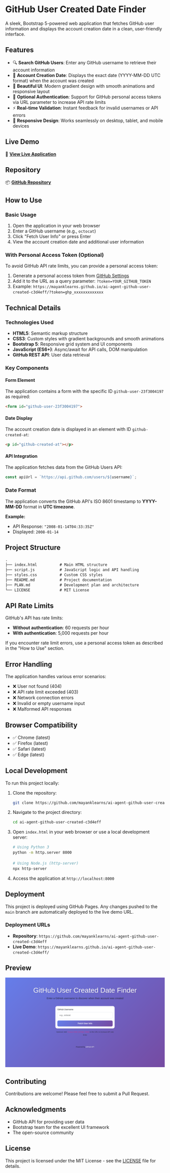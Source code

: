 # GitHub User Created Date Finder

A sleek, Bootstrap 5-powered web application that fetches GitHub user information and displays the account creation date in a clean, user-friendly interface.

## Features

- 🔍 **Search GitHub Users**: Enter any GitHub username to retrieve their account information
- 📅 **Account Creation Date**: Displays the exact date (YYYY-MM-DD UTC format) when the account was created
- 🎨 **Beautiful UI**: Modern gradient design with smooth animations and responsive layout
- 🔐 **Optional Authentication**: Support for GitHub personal access tokens via URL parameter to increase API rate limits
- ⚡ **Real-time Validation**: Instant feedback for invalid usernames or API errors
- 📱 **Responsive Design**: Works seamlessly on desktop, tablet, and mobile devices

## Live Demo

🚀 **[View Live Application](https://mayanklearns.github.io/ai-agent-github-user-created-c3d4eff/)**

## Repository

📦 **[GitHub Repository](https://github.com/mayanklearns/ai-agent-github-user-created-c3d4eff)**

## How to Use

### Basic Usage

1. Open the application in your web browser
2. Enter a GitHub username (e.g., `octocat`)
3. Click "Fetch User Info" or press Enter
4. View the account creation date and additional user information

### With Personal Access Token (Optional)

To avoid GitHub API rate limits, you can provide a personal access token:

1. Generate a personal access token from [GitHub Settings](https://github.com/settings/tokens)
2. Add it to the URL as a query parameter: `?token=YOUR_GITHUB_TOKEN`
3. Example: `https://mayanklearns.github.io/ai-agent-github-user-created-c3d4eff/?token=ghp_xxxxxxxxxxxxx`

## Technical Details

### Technologies Used

- **HTML5**: Semantic markup structure
- **CSS3**: Custom styles with gradient backgrounds and smooth animations
- **Bootstrap 5**: Responsive grid system and UI components
- **JavaScript (ES6+)**: Async/await for API calls, DOM manipulation
- **GitHub REST API**: User data retrieval

### Key Components

#### Form Element
The application contains a form with the specific ID `github-user-23f3004197` as required:
```html
<form id="github-user-23f3004197">
```

#### Date Display
The account creation date is displayed in an element with ID `github-created-at`:
```html
<p id="github-created-at"></p>
```

#### API Integration
The application fetches data from the GitHub Users API:
```javascript
const apiUrl = `https://api.github.com/users/${username}`;
```

### Date Format

The application converts the GitHub API's ISO 8601 timestamp to **YYYY-MM-DD** format in **UTC timezone**.

**Example:**
- API Response: `"2008-01-14T04:33:35Z"`
- Displayed: `2008-01-14`

## Project Structure

```
.
├── index.html          # Main HTML structure
├── script.js           # JavaScript logic and API handling
├── styles.css          # Custom CSS styles
├── README.md           # Project documentation
├── PLAN.md             # Development plan and architecture
└── LICENSE             # MIT License
```

## API Rate Limits

GitHub's API has rate limits:
- **Without authentication**: 60 requests per hour
- **With authentication**: 5,000 requests per hour

If you encounter rate limit errors, use a personal access token as described in the "How to Use" section.

## Error Handling

The application handles various error scenarios:
- ❌ User not found (404)
- ❌ API rate limit exceeded (403)
- ❌ Network connection errors
- ❌ Invalid or empty username input
- ❌ Malformed API responses

## Browser Compatibility

- ✅ Chrome (latest)
- ✅ Firefox (latest)
- ✅ Safari (latest)
- ✅ Edge (latest)

## Local Development

To run this project locally:

1. Clone the repository:
   ```bash
   git clone https://github.com/mayanklearns/ai-agent-github-user-created-c3d4eff.git
   ```

2. Navigate to the project directory:
   ```bash
   cd ai-agent-github-user-created-c3d4eff
   ```

3. Open `index.html` in your web browser or use a local development server:
   ```bash
   # Using Python 3
   python -m http.server 8000
   
   # Using Node.js (http-server)
   npx http-server
   ```

4. Access the application at `http://localhost:8000`

## Deployment

This project is deployed using GitHub Pages. Any changes pushed to the `main` branch are automatically deployed to the live demo URL.

### Deployment URLs
- **Repository**: `https://github.com/mayanklearns/ai-agent-github-user-created-c3d4eff`
- **Live Demo**: `https://mayanklearns.github.io/ai-agent-github-user-created-c3d4eff/`

## Preview

![Application Preview](preview.png)

## Contributing

Contributions are welcome! Please feel free to submit a Pull Request.

## Acknowledgments

- GitHub API for providing user data
- Bootstrap team for the excellent UI framework
- The open-source community

## License

This project is licensed under the MIT License - see the [LICENSE](LICENSE) file for details.
